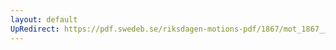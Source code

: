 ```yaml
---
layout: default
UpRedirect: https://pdf.swedeb.se/riksdagen-motions-pdf/1867/mot_1867__ak__00143.pdf
---
```

